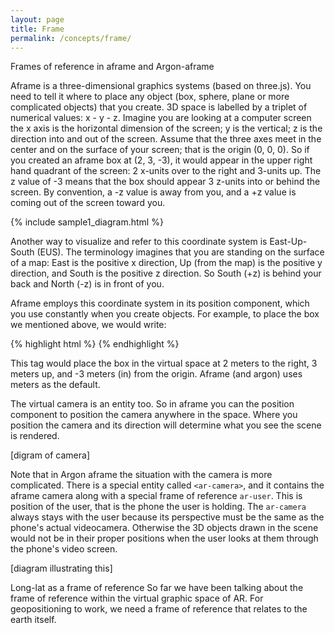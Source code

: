 ```yaml
---
layout: page 
title: Frame  
permalink: /concepts/frame/
---
```


Frames of reference in aframe and Argon-aframe

Aframe is a three-dimensional graphics systems (based on three.js). You need to tell it where to place any object (box, sphere, plane or more complicated objects) that you create. 3D space is labelled by a triplet of numerical values: x - y - z.  Imagine you  are looking at a computer screen the x axis is the horizontal dimension of the screen; y is the vertical; z is the direction into and out of the screen. Assume that the three axes meet in the center and on the surface of your screen; that is the origin (0, 0, 0).  So if you created an aframe box at (2, 3, -3), it would appear in the upper right hand quadrant of the screen: 2 x-units over to the right and 3-units up. The z value of -3 means that the box should appear 3 z-units into or behind the screen. By convention, a -z value is away from you, and a +z value is coming out of the screen toward you.

{% include sample1_diagram.html %}

Another way to visualize and refer to this coordinate system is East-Up-South (EUS). The terminology imagines that you are standing on the surface of a map: East is the positive x direction, Up (from the map) is the positive y direction, and South is the positive z direction. So South (+z) is behind your back and North (-z) is in front of you.

Aframe employs this coordinate system in its position component, which you use constantly when you create objects. For example, to place the box we mentioned above, we would write:

{% highlight html %}
<a-box position="2 3 -3"></a-box>
{% endhighlight %}

This tag would place the box in the virtual space at 2 meters to the right, 3 meters up, and -3 meters (in) from the origin. Aframe (and argon) uses meters as the default.

The virtual camera is an entity too. So in aframe you can the position component to position the camera anywhere in the space. Where you position the camera and its direction will determine what you see the scene is rendered. 

[digram of camera] 

Note that in Argon aframe the situation with the camera is more complicated. There is a special entity called `<ar-camera>`, and it contains the aframe camera along with a special frame of reference `ar-user`. This is position of the user, that is the phone the user is holding. The `ar-camera` always stays with the user because its perspective must be the same as the phone's actual videocamera. Otherwise the 3D objects drawn in the scene would not be in their proper positions when the user looks at them through the phone's video screen.

[diagram illustrating this]  

Long-lat as a frame of reference 
So far we have been talking about the frame of reference within the virtual graphic space of AR. For geopositioning to work, we need a frame of reference that relates to the earth itself. 
